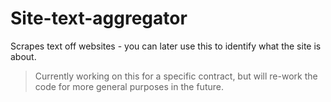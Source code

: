 # Site-text-aggregator
Scrapes text off websites - you can later use this to identify what the site is about.

> Currently working on this for a specific contract, but will re-work the code for more general purposes in the future.
